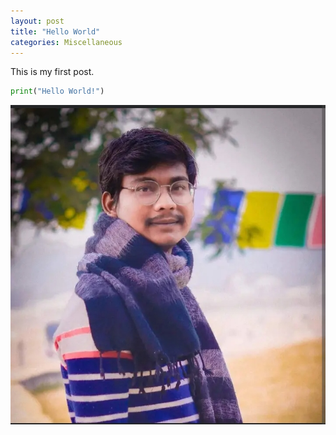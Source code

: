 ```yaml
---
layout: post
title: "Hello World"
categories: Miscellaneous
---
```


This is my first post.

```py
print("Hello World!")
```

![Bishwa](../images/bishwa.jpg)

